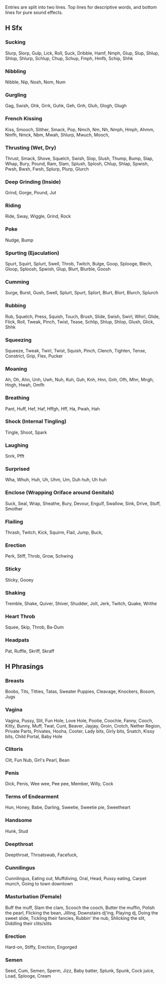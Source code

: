 <!-- toc -->
<!-- tocstop -->

Entries are split into two lines. Top lines for descriptive words, and bottom lines for pure sound effects.

## H Sfx

### Sucking

Slurp, Slorp, Gulp, Lick, Roll, Suck, Dribble,
Hamf, Nmph, Glup, Slup, Shlup, Shlop, Shlurp, Schlup, Chup, Schup, Fmph, Hmfb, Schip, Shhk

### Nibbling

Nibble, Nip, Nosh,
Nom, Num

### Gurgling

Gag, Swish,
Ghk, Grrk, Guhk, Geh, Gnh, Gluh, Glogh, Glugh

### French Kissing

Kiss, Smooch, Slither, Smack, Pop, 
Nmch, Nm, Nh, Nmph, Hmph, Ahmm, Nmfh, Nmck, Nbm, Mwah, Shlurp, Mwuch, Mooch,

### Thrusting (Wet, Dry)

Thrust, Smack, Shove, Squelch, Swish, Slop, Slush, Thump, Bump, Slap, Whap, Bury, Pound, Ram, Slam,
Splush, Splosh, Chlup, Shlap, Spwish, Pwsh, Bwsh, Fwsh, Splurp, Plurp, Glurch

### Deep Grinding (Inside)

Grind, Gorge, Pound, Jut

### Riding

Ride, Sway, Wiggle, Grind, Rock

### Poke

Nudge, Bump

### Spurting (Ejaculation)

Spurt, Squirt, Splurt, Swell, Throb, Twitch, Bulge, Goop, Splooge, Blech, Gloop, Sploosh, 
Spwish, Glup, Blurt, Blurble, Goosh

### Cumming

Surge, Burst, Gush, Swell,
Splurt, Spurt, Splort, Blurt, Blort, Blurch, Splurch

### Rubbing

Rub, Squelch, Press, Squish, Touch, Brush, Slide, Swish, Swirl, Whirl, Glide, Flick, Roll, Tweak, Pinch, Twist, Tease,
Schlip, Shlup, Shlop, Glush, Glick, Shhk

### Squeezing

Squeeze, Tweak, Twirl, Twist, Squish, Pinch, Clench, Tighten, Tense, Constrict, Grip, Flex, Pucker 

### Moaning

Ah, Oh, Ahn, Unh, Uwh, Nuh, Kuh, Guh, Knh, Hnn, Gnh, Ofh, Mhn, Mngh, Hngh, Hwah, Omfh

### Breathing

Pant, Huff, 
Hef, Haf, Hffgh, Hff, Ha, Pwah, Hah

### Shock (Internal Tingling)

Tingle, Shoot, Spark

### Laughing

Snrk, Pfft

### Surprised

Wha, Whuh, Huh, Uh, Uhm, Um, Duh huh, Uh huh

### Enclose (Wrapping Oriface around Genitals)

Suck, Seal, Wrap, Sheathe, Bury, Devour, Engulf, Swallow, Sink, Drive, Stuff, Smother

### Flailing

Thrash, Twitch, Kick, Squirm, Flail, Jump, Buck, 

### Erection

Perk, Stiff, Throb, Grow,
Schwing

### Sticky

Sticky, Gooey

### Shaking

Tremble, Shake, Quiver, Shiver, Shudder, Jolt, Jerk, Twitch, Quake, Writhe

### Heart Throb

Squee, Skip, Throb, Ba-Dum

### Headpats

Pat, Ruffle, Skriff, Skraff

## H Phrasings

### Breasts

Boobs, Tits, Titties, Tatas, Sweater Puppies, Cleavage, Knockers, Bosom, Jugs

### Vagina

Vagina, Pussy, Slit, Fun Hole, Love Hole, Pootie, Coochie, Fanny, Cooch, Kitty, Bunny, Muff, Twat, Cunt, Beaver, Jayjay, Groin, Crotch, Nether Region, Private Parts, Privates, Hooha, Cooter, Lady bits, Girly bits, Snatch, Kissy bits, Child Portal, Baby Hole

### Clitoris

Clit, Fun Nub, Girl's Pearl, Bean

### Penis

Dick, Penis, Wee wee, Pee pee, Member, Willy, Cock

### Terms of Endearment

Hun, Honey, Babe, Darling, Sweetie, Sweetie pie, Sweetheart

### Handsome

Hunk, Stud

### Deepthroat

Deepthroat, Throatswab, Facefuck,

### Cunnilingus

Cunnilingus, Eating out, Muffdiving, Oral, Head, Pussy eating, Carpet munch, Going to town downtown

### Masturbation (Female)

Buff the muff, Slam the clam, Scooch the cooch, Butter the muffin, Polish the pearl, Flicking the bean, Jilling, Downstairs dj'ing, Playing dj, Doing the sweet slide, Tickling their fancies, Rubbin' the nub, Shlicking the slit, Diddling their clits/slits

### Erection

Hard-on, Stiffy, Erection, Engorged

### Semen

Seed, Cum, Semen, Sperm, Jizz, Baby batter, Splunk, Spunk, Cock juice, Load, Splooge, Cream
